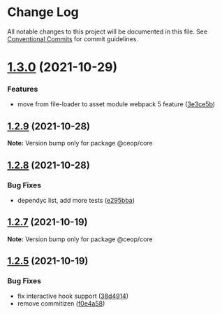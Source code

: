 # Change Log

All notable changes to this project will be documented in this file.
See [Conventional Commits](https://conventionalcommits.org) for commit guidelines.

# [1.3.0](https://github.com/ceopaludetto/ceop/compare/@ceop/core@1.2.9...@ceop/core@1.3.0) (2021-10-29)


### Features

* move from file-loader to asset module webpack 5 feature ([3e3ce5b](https://github.com/ceopaludetto/ceop/commit/3e3ce5b00cec8211acb0bfebb66353d8551d2548))





## [1.2.9](https://github.com/ceopaludetto/ceop/compare/@ceop/core@1.2.8...@ceop/core@1.2.9) (2021-10-28)

**Note:** Version bump only for package @ceop/core





## [1.2.8](https://github.com/ceopaludetto/ceop/compare/@ceop/core@1.2.7...@ceop/core@1.2.8) (2021-10-28)


### Bug Fixes

* dependyc list, add more tests ([e295bba](https://github.com/ceopaludetto/ceop/commit/e295bba525232f8dbe59da55865c44c84852214c))





## [1.2.7](https://github.com/ceopaludetto/ceop/compare/@ceop/core@1.2.6...@ceop/core@1.2.7) (2021-10-19)

**Note:** Version bump only for package @ceop/core





## [1.2.5](https://github.com/ceopaludetto/ceop/compare/@ceop/core@1.2.1...@ceop/core@1.2.5) (2021-10-19)


### Bug Fixes

* fix interactive hook support ([38d4914](https://github.com/ceopaludetto/ceop/commit/38d49147bb1ce63f817a838ed86b11a0440f0f01))
* remove commitizen ([f0e4a58](https://github.com/ceopaludetto/ceop/commit/f0e4a58a8d41fab9fdccab54974c6d9f6eab3f73))
